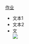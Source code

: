 [作业](https://sysu-swi.github.io/slides/03-DataRepresentation-1.pdf)  
- 文本1  
- 文本2  
- 文  
![](http://img.zcool.cn/community/0125fd5770dfa50000018c1b486f15.jpg@1280w_1l_2o_100sh.jpg)
